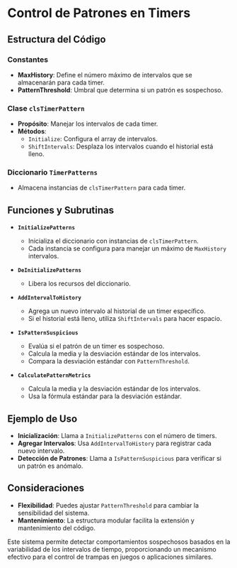 # Control de Patrones en Timers

## Estructura del Código

### Constantes
- **MaxHistory**: Define el número máximo de intervalos que se almacenarán para cada timer.
- **PatternThreshold**: Umbral que determina si un patrón es sospechoso.

### Clase `clsTimerPattern`
- **Propósito**: Manejar los intervalos de cada timer.
- **Métodos**:
  - `Initialize`: Configura el array de intervalos.
  - `ShiftIntervals`: Desplaza los intervalos cuando el historial está lleno.

### Diccionario `TimerPatterns`
- Almacena instancias de `clsTimerPattern` para cada timer.

## Funciones y Subrutinas

- **`InitializePatterns`**
  - Inicializa el diccionario con instancias de `clsTimerPattern`.
  - Cada instancia se configura para manejar un máximo de `MaxHistory` intervalos.

- **`DeInitializePatterns`**
  - Libera los recursos del diccionario.

- **`AddIntervalToHistory`**
  - Agrega un nuevo intervalo al historial de un timer específico.
  - Si el historial está lleno, utiliza `ShiftIntervals` para hacer espacio.

- **`IsPatternSuspicious`**
  - Evalúa si el patrón de un timer es sospechoso.
  - Calcula la media y la desviación estándar de los intervalos.
  - Compara la desviación estándar con `PatternThreshold`.

- **`CalculatePatternMetrics`**
  - Calcula la media y la desviación estándar de los intervalos.
  - Usa la fórmula estándar para la desviación estándar.

## Ejemplo de Uso

- **Inicialización**: Llama a `InitializePatterns` con el número de timers.
- **Agregar Intervalos**: Usa `AddIntervalToHistory` para registrar cada nuevo intervalo.
- **Detección de Patrones**: Llama a `IsPatternSuspicious` para verificar si un patrón es anómalo.

## Consideraciones

- **Flexibilidad**: Puedes ajustar `PatternThreshold` para cambiar la sensibilidad del sistema.
- **Mantenimiento**: La estructura modular facilita la extensión y mantenimiento del código.

Este sistema permite detectar comportamientos sospechosos basados en la variabilidad de los intervalos de tiempo, proporcionando un mecanismo efectivo para el control de trampas en juegos o aplicaciones similares.
